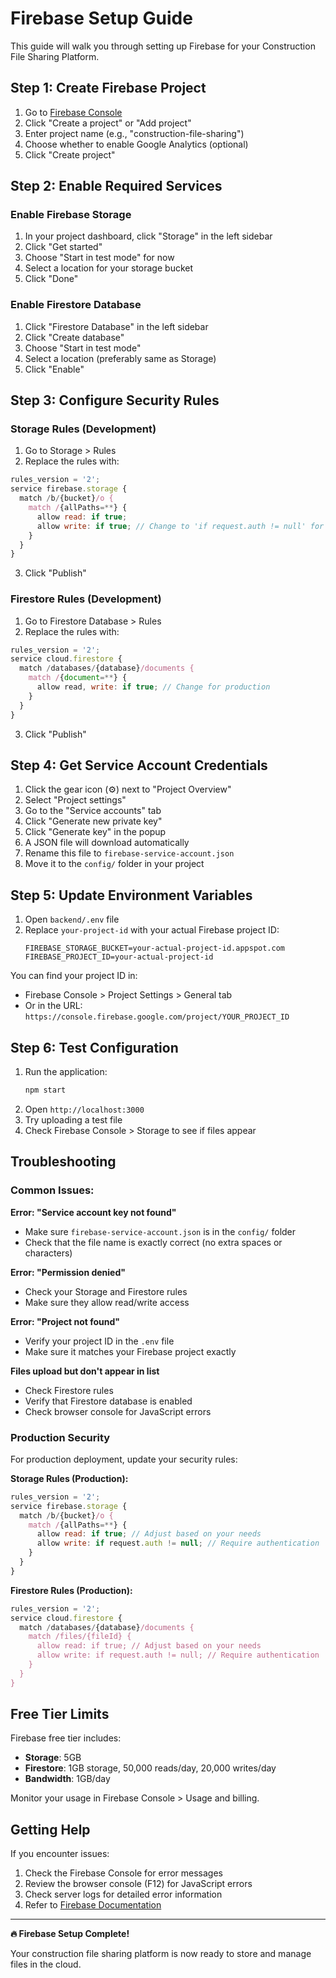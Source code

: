 # Firebase Setup Guide

This guide will walk you through setting up Firebase for your Construction File Sharing Platform.

## Step 1: Create Firebase Project

1. Go to [Firebase Console](https://console.firebase.google.com/)
2. Click "Create a project" or "Add project"
3. Enter project name (e.g., "construction-file-sharing")
4. Choose whether to enable Google Analytics (optional)
5. Click "Create project"

## Step 2: Enable Required Services

### Enable Firebase Storage
1. In your project dashboard, click "Storage" in the left sidebar
2. Click "Get started"
3. Choose "Start in test mode" for now
4. Select a location for your storage bucket
5. Click "Done"

### Enable Firestore Database
1. Click "Firestore Database" in the left sidebar
2. Click "Create database"
3. Choose "Start in test mode"
4. Select a location (preferably same as Storage)
5. Click "Enable"

## Step 3: Configure Security Rules

### Storage Rules (Development)
1. Go to Storage > Rules
2. Replace the rules with:
```javascript
rules_version = '2';
service firebase.storage {
  match /b/{bucket}/o {
    match /{allPaths=**} {
      allow read: if true;
      allow write: if true; // Change to 'if request.auth != null' for production
    }
  }
}
```
3. Click "Publish"

### Firestore Rules (Development)
1. Go to Firestore Database > Rules
2. Replace the rules with:
```javascript
rules_version = '2';
service cloud.firestore {
  match /databases/{database}/documents {
    match /{document=**} {
      allow read, write: if true; // Change for production
    }
  }
}
```
3. Click "Publish"

## Step 4: Get Service Account Credentials

1. Click the gear icon (⚙️) next to "Project Overview"
2. Select "Project settings"
3. Go to the "Service accounts" tab
4. Click "Generate new private key"
5. Click "Generate key" in the popup
6. A JSON file will download automatically
7. Rename this file to `firebase-service-account.json`
8. Move it to the `config/` folder in your project

## Step 5: Update Environment Variables

1. Open `backend/.env` file
2. Replace `your-project-id` with your actual Firebase project ID:
   ```env
   FIREBASE_STORAGE_BUCKET=your-actual-project-id.appspot.com
   FIREBASE_PROJECT_ID=your-actual-project-id
   ```

You can find your project ID in:
- Firebase Console > Project Settings > General tab
- Or in the URL: `https://console.firebase.google.com/project/YOUR_PROJECT_ID`

## Step 6: Test Configuration

1. Run the application:
   ```bash
   npm start
   ```
2. Open `http://localhost:3000`
3. Try uploading a test file
4. Check Firebase Console > Storage to see if files appear

## Troubleshooting

### Common Issues:

**Error: "Service account key not found"**
- Make sure `firebase-service-account.json` is in the `config/` folder
- Check that the file name is exactly correct (no extra spaces or characters)

**Error: "Permission denied"**
- Check your Storage and Firestore rules
- Make sure they allow read/write access

**Error: "Project not found"**
- Verify your project ID in the `.env` file
- Make sure it matches your Firebase project exactly

**Files upload but don't appear in list**
- Check Firestore rules
- Verify that Firestore database is enabled
- Check browser console for JavaScript errors

### Production Security

For production deployment, update your security rules:

**Storage Rules (Production):**
```javascript
rules_version = '2';
service firebase.storage {
  match /b/{bucket}/o {
    match /{allPaths=**} {
      allow read: if true; // Adjust based on your needs
      allow write: if request.auth != null; // Require authentication
    }
  }
}
```

**Firestore Rules (Production):**
```javascript
rules_version = '2';
service cloud.firestore {
  match /databases/{database}/documents {
    match /files/{fileId} {
      allow read: if true; // Adjust based on your needs
      allow write: if request.auth != null; // Require authentication
    }
  }
}
```

## Free Tier Limits

Firebase free tier includes:
- **Storage**: 5GB
- **Firestore**: 1GB storage, 50,000 reads/day, 20,000 writes/day
- **Bandwidth**: 1GB/day

Monitor your usage in Firebase Console > Usage and billing.

## Getting Help

If you encounter issues:
1. Check the Firebase Console for error messages
2. Review the browser console (F12) for JavaScript errors
3. Check server logs for detailed error information
4. Refer to [Firebase Documentation](https://firebase.google.com/docs)

---

**🔥 Firebase Setup Complete!** 

Your construction file sharing platform is now ready to store and manage files in the cloud.
